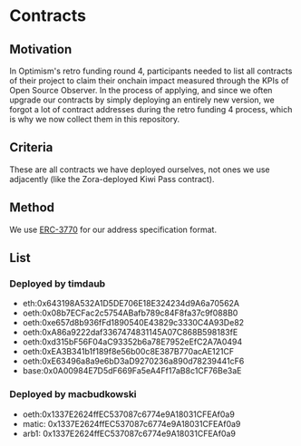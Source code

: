 # Contracts

## Motivation

In Optimism's retro funding round 4, participants needed to list all contracts of their project to claim their onchain impact measured through the KPIs of Open Source Observer.
In the process of applying, and since we often upgrade our contracts by simply deploying an entirely new version, we forgot a lot of contract addresses during the retro funding 4 process, which is why we now collect them in this repository.

## Criteria

These are all contracts we have deployed ourselves, not ones we use adjacently (like the Zora-deployed Kiwi Pass contract).

## Method

We use [ERC-3770](https://eips.ethereum.org/EIPS/eip-3770) for our address specification format.

## List

### Deployed by timdaub

- eth:0x643198A532A1D5DE706E18E324234d9A6a70562A
- oeth:0x08b7ECFac2c5754ABafb789c84F8fa37c9f088B0
- oeth:0xe657d8b936fFd1890540E43829c3330C4A93De82
- oeth:0xA86a9222daf3367474831145A07C868B598183fE
- oeth:0xd315bF56F04aC93352b6a78E7952eEfC2A7A0494
- oeth:0xEA3B341b1f189f8e56b00c8E387B770acAE121CF
- oeth:0xE63496a8a9e6bD3aD9270236a890d78239441cF6
- base:0x0A00984E7D5dF669Fa5eA4Ff17aB8c1CF76Be3aE

### Deployed by macbudkowski

- oeth:0x1337E2624ffEC537087c6774e9A18031CFEAf0a9
- matic: 0x1337E2624ffEC537087c6774e9A18031CFEAf0a9
- arb1: 0x1337E2624ffEC537087c6774e9A18031CFEAf0a9

